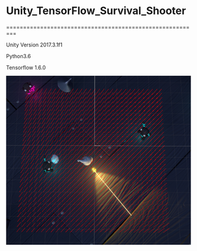 # Unity_TensorFlow_Survival_Shooter
=========================================================

Unity Version 2017.3.1f1

Python3.6

Tensorflow 1.6.0

![Alt text](./Image/Image1.png)

